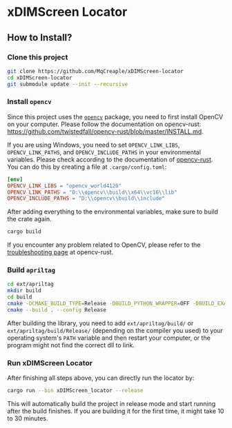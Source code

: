 # xDIMScreen Locator

## How to Install?

### Clone this project

```bash
git clone https://github.com/MqCreaple/xDIMScreen-locator
cd xDIMScreen-locator
git submodule update --init --recursive
```

### Install `opencv`

Since this project uses the [`opencv`](https://docs.rs/opencv/latest/opencv/) package, you need to first install OpenCV on your computer. Please follow the documentation on opencv-rust: <https://github.com/twistedfall/opencv-rust/blob/master/INSTALL.md>.

If you are using Windows, you need to set `OPENCV_LINK_LIBS`, `OPENCV_LINK_PATHS`, and `OPENCV_INCLUDE_PATHS` in your environmental variables. Please check according to the documentation of [opencv-rust](https://github.com/twistedfall/opencv-rust). You can do this by creating a file at `.cargo/config.toml`:

```toml
[env]
OPENCV_LINK_LIBS = "opencv_world4120"
OPENCV_LINK_PATHS = "D:\\opencv\\build\\x64\\vc16\\lib"
OPENCV_INCLUDE_PATHS = "D:\\opencv\\build\\include"
```

After adding everything to the environmental variables, make sure to build the crate again.

```bash
cargo build
```

If you encounter any problem related to OpenCV, please refer to the [troubleshooting page](https://github.com/twistedfall/opencv-rust/blob/master/TROUBLESHOOTING.md) at opencv-rust.

### Build `apriltag`

```bash
cd ext/apriltag
mkdir build
cd build
cmake -DCMAKE_BUILD_TYPE=Release -DBUILD_PYTHON_WRAPPER=OFF -DBUILD_EXAMPLES=OFF -DBUILD_TESTING=OFF ..
cmake --build . --config Release
```

After building the library, you need to add `ext/apriltag/build/` or `ext/apriltag/build/Release/` (depending on the compiler you used) to your operating system's `PATH` variable and then restart your computer, or the program might not find the correct dll to link.

### Run xDIMScreen Locator

After finishing all steps above, you can directly run the locator by:

```bash
cargo run --bin xDIMScreen_locator --release
```

This will automatically build the project in release mode and start running after the build finishes. If you are building it for the first time, it might take 10 to 30 minutes.
